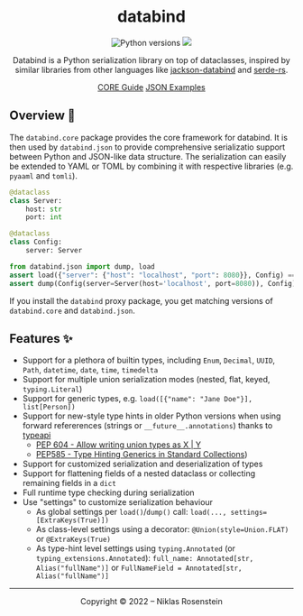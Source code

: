 <h1 align="center">databind</h1>

<p align="center">
  <img src="https://img.shields.io/pypi/pyversions/pydoc-markdown?style=for-the-badge" alt="Python versions">
  <a href="https://pypi.org/project/pydoc-markdown/"><img src="https://img.shields.io/pypi/v/pydoc-markdown?style=for-the-badge"></a>
</p>
<p align="center">
Databind is a Python serialization library on top of dataclasses, inspired by similar libraries from other languages
like <a href="https://github.com/FasterXML/jackson-databind">jackson-databind</a> and <a href="https://serde.rs/">serde-rs</a>.
</p>
<p align="center">
  <a href="https://niklasrosenstein.github.io/python-databind/core/basic-usage/">CORE Guide</a>
  <a href="https://niklasrosenstein.github.io/python-databind/json/examples/">JSON Examples</a>
</p>

## Overview 📖

The `databind.core` package provides the core framework for databind. It is then used by `databind.json` to provide
comprehensive serializatio support between Python and JSON-like data structure. The serialization can easily be
extended to YAML or TOML by combining it with respective libraries (e.g. `pyaaml` and `tomli`).

```python
@dataclass
class Server:
    host: str
    port: int

@dataclass
class Config:
    server: Server

from databind.json import dump, load
assert load({"server": {"host": "localhost", "port": 8080}}, Config) == Config(server=Server(host='localhost', port=8080))
assert dump(Config(server=Server(host='localhost', port=8080)), Config) == {"server": {"host": "localhost", "port": 8080}}
```

If you install the `databind` proxy package, you get matching versions of `databind.core` and `databind.json`.

## Features ✨

  [typeapi]: https://github.com/NiklasRosenstein/python-typeapi

* Support for a plethora of builtin types, including `Enum`, `Decimal`, `UUID`, `Path`, `datetime`, `date`, `time`, `timedelta`
* Support for multiple union serialization modes (nested, flat, keyed, `typing.Literal`)
* Support for generic types, e.g. `load([{"name": "Jane Doe"}], list[Person])`
* Support for new-style type hints in older Python versions when using forward refererences (strings or `__future__.annotations`) thanks to [typeapi][]
    * [PEP 604 - Allow writing union types as X | Y](https://www.python.org/dev/peps/pep-0604/)
    * [PEP585 - Type Hinting Generics in Standard Collections](https://www.python.org/dev/peps/pep-0585/))
* Support for customized serialization and deserialization of types
* Support for flattening fields of a nested dataclass or collecting remaining fields in a `dict`
* Full runtime type checking during serialization
* Use "settings" to customize serialization behaviour
    * As global settings per `load()`/`dump()` call: `load(..., settings=[ExtraKeys(True)])`
    * As class-level settings using a decorator: `@Union(style=Union.FLAT)` or `@ExtraKeys(True)`
    * As type-hint level settings using `typing.Annotated` (or `typing_extensions.Annotated`): `full_name: Annotated[str, Alias("fullName")]` or `FullNameField = Annotated[str, Alias("fullName")]`

---

<p align="center">Copyright &copy; 2022 &ndash; Niklas Rosenstein</p>
